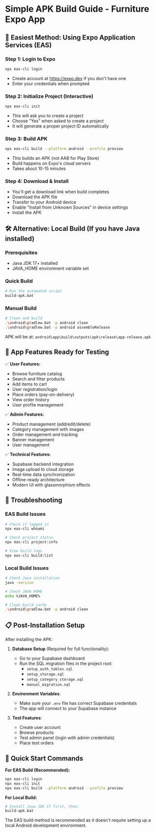 # Simple APK Build Guide - Furniture Expo App

## 🚀 Easiest Method: Using Expo Application Services (EAS)

### Step 1: Login to Expo
```bash
npx eas-cli login
```
- Create account at https://expo.dev if you don't have one
- Enter your credentials when prompted

### Step 2: Initialize Project (Interactive)
```bash
npx eas-cli init
```
- This will ask you to create a project
- Choose "Yes" when asked to create a project
- It will generate a proper project ID automatically

### Step 3: Build APK
```bash
npx eas-cli build --platform android --profile preview
```
- This builds an APK (not AAB for Play Store)
- Build happens on Expo's cloud servers
- Takes about 10-15 minutes

### Step 4: Download & Install
- You'll get a download link when build completes
- Download the APK file
- Transfer to your Android device
- Enable "Install from Unknown Sources" in device settings
- Install the APK

## 🛠️ Alternative: Local Build (If you have Java installed)

### Prerequisites
- Java JDK 17+ installed
- JAVA_HOME environment variable set

### Quick Build
```bash
# Run the automated script
build-apk.bat
```

### Manual Build
```bash
# Clean and build
.\android\gradlew.bat -p android clean
.\android\gradlew.bat -p android assembleRelease
```

APK will be at: `android\app\build\outputs\apk\release\app-release.apk`

## 📱 App Features Ready for Testing

✅ **User Features:**
- Browse furniture catalog
- Search and filter products
- Add items to cart
- User registration/login
- Place orders (pay-on-delivery)
- View order history
- User profile management

✅ **Admin Features:**
- Product management (add/edit/delete)
- Category management with images
- Order management and tracking
- Banner management
- User management

✅ **Technical Features:**
- Supabase backend integration
- Image upload to cloud storage
- Real-time data synchronization
- Offline-ready architecture
- Modern UI with glassmorphism effects

## 🔧 Troubleshooting

### EAS Build Issues
```bash
# Check if logged in
npx eas-cli whoami

# Check project status
npx eas-cli project:info

# View build logs
npx eas-cli build:list
```

### Local Build Issues
```bash
# Check Java installation
java -version

# Check JAVA_HOME
echo %JAVA_HOME%

# Clean build cache
.\android\gradlew.bat -p android clean
```

## 📋 Post-Installation Setup

After installing the APK:

1. **Database Setup** (Required for full functionality):
   - Go to your Supabase dashboard
   - Run the SQL migration files in the project root:
     - `setup_auth_tables.sql`
     - `setup_storage.sql` 
     - `setup_category_storage.sql`
     - `manual_migration.sql`

2. **Environment Variables**:
   - Make sure your `.env` file has correct Supabase credentials
   - The app will connect to your Supabase instance

3. **Test Features**:
   - Create user account
   - Browse products
   - Test admin panel (login with admin credentials)
   - Place test orders

## 🎯 Quick Start Commands

**For EAS Build (Recommended):**
```bash
npx eas-cli login
npx eas-cli init
npx eas-cli build --platform android --profile preview
```

**For Local Build:**
```bash
# Install Java JDK 17 first, then:
build-apk.bat
```

The EAS build method is recommended as it doesn't require setting up a local Android development environment.
